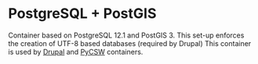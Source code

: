 # PostgreSQL + PostGIS

Container based on PostgreSQL 12.1 and PostGIS 3. This set-up enforces the creation of UTF-8 based databases (required by Drupal)
This container is used by [Drupal](../metsis-drupal) and [PyCSW](../metsis-pycsw) containers.